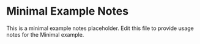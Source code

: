 # Minimal Example Notes

This is a minimal example notes placeholder. Edit this file to provide usage notes for the Minimal example.

